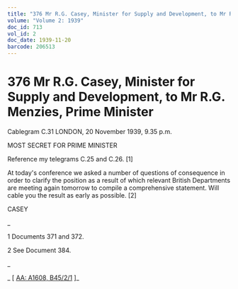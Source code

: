 ```yaml
---
title: "376 Mr R.G. Casey, Minister for Supply and Development, to Mr R.G. Menzies, Prime Minister"
volume: "Volume 2: 1939"
doc_id: 713
vol_id: 2
doc_date: 1939-11-20
barcode: 206513
---
```


# 376 Mr R.G. Casey, Minister for Supply and Development, to Mr R.G. Menzies, Prime Minister

Cablegram C.31 LONDON, 20 November 1939, 9.35 p.m.

MOST SECRET FOR PRIME MINISTER

Reference my telegrams C.25 and C.26. [1]

At today's conference we asked a number of questions of consequence in order to clarify the position as a result of which relevant British Departments are meeting again tomorrow to compile a comprehensive statement. Will cable you the result as early as possible. [2]

CASEY

_

1 Documents 371 and 372.

2 See Document 384.

_

_ [ [AA: A1608, B45/2/1](http://www.naa.gov.au/cgi-bin/Search?O=I&Number=206513) ]_
